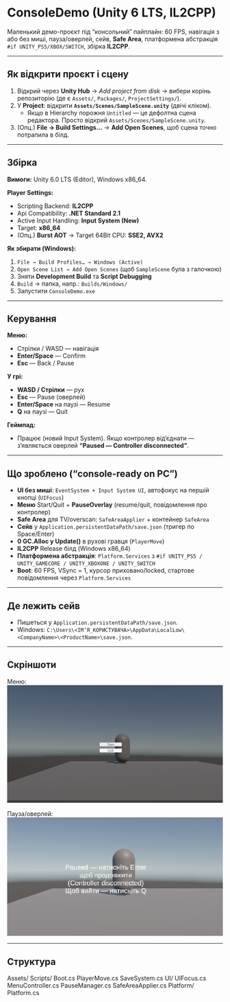 # ConsoleDemo (Unity 6 LTS, IL2CPP)

Маленький демо-проєкт під “консольний” пайплайн: 60 FPS, навігація з або без миші, пауза/оверлей, сейв, **Safe Area**, платформена абстракція `#if UNITY_PS5/XBOX/SWITCH`, збірка **IL2CPP**.

---

## Як відкрити проєкт і сцену

1. Відкрий через **Unity Hub** → *Add project from disk* → вибери корінь репозиторію (де є `Assets/`, `Packages/`, `ProjectSettings/`).
2. У **Project**: відкрити **`Assets/Scenes/SampleScene.unity`** (двічі кліком).
   - Якщо в Hierarchy порожня `Untitled` — це дефолтна сцена редактора. Просто відкрий `Assets/Scenes/SampleScene.unity`.
3. (Опц.) **File → Build Settings…** → **Add Open Scenes**, щоб сцена точно потрапила в білд.

---

## Збірка

**Вимоги:** Unity 6.0 LTS (Editor), Windows x86_64.

**Player Settings:**
- Scripting Backend: **IL2CPP**
- Api Compatibility: **.NET Standard 2.1**
- Active Input Handling: **Input System (New)**
- Target: **x86_64**
- (Опц.) **Burst AOT** → Target 64Bit CPU: **SSE2, AVX2**

**Як збирати (Windows):**
1. `File → Build Profiles… → Windows (Active)`
2. `Open Scene List → Add Open Scenes` (щоб `SampleScene` була з галочкою)
3. Зняти **Development Build** та **Script Debugging**
4. `Build` → папка, напр.: `Builds/Windows/`
5. Запустити `ConsoleDemo.exe`

---

## Керування

**Меню:**
- Стрілки / WASD — навігація
- **Enter/Space** — Confirm
- **Esc** — Back / Pause

**У грі:**
- **WASD / Стрілки** — рух
- **Esc** — Pause (оверлей)
- **Enter/Space** на паузі — Resume
- **Q** на паузі — Quit

**Геймпад:**
- Працює (новий Input System). Якщо контролер від’єднати — з’являється оверлей **“Paused — Controller disconnected”**.

---

## Що зроблено (“console-ready on PC”)

- **UI без миші**: `EventSystem + Input System UI`, автофокус на першій кнопці (`UIFocus`)
- **Меню** Start/Quit + **PauseOverlay** (resume/quit, повідомлення про контролер)
- **Safe Area** для TV/overscan: `SafeAreaApplier` + контейнер `SafeArea`
- **Сейв** у `Application.persistentDataPath/save.json` (тригер по Space/Enter)
- **0 GC.Alloc у Update()** в рухові гравця (`PlayerMove`)
- **IL2CPP** Release білд (Windows x86_64)
- **Платформена абстракція**: `Platform.Services` з `#if UNITY_PS5 / UNITY_GAMECORE / UNITY_XBOXONE / UNITY_SWITCH`
- **Boot**: 60 FPS, VSync = 1, курсор приховано/locked, стартове повідомлення через `Platform.Services`

---

## Де лежить сейв

- Пишеться у `Application.persistentDataPath/save.json`.
- Windows: `C:\Users\<ІМ’Я_КОРИСТУВАЧА>\AppData\LocalLow\<CompanyName>\<ProductName>\save.json`.

---

## Скріншоти

Меню:
![Menu](Images/Menu.png "Головне меню (Start/Quit)")

Пауза/оверлей:
![Pause](Images/Pause.png "Пауза, повідомлення про ненаявність(в данному випадку контролера) і можливість вийти з гри")


---

## Структура

Assets/
Scripts/
Boot.cs
PlayerMove.cs
SaveSystem.cs
UI/
UIFocus.cs
MenuController.cs
PauseManager.cs
SafeAreaApplier.cs
Platform/
Platform.cs